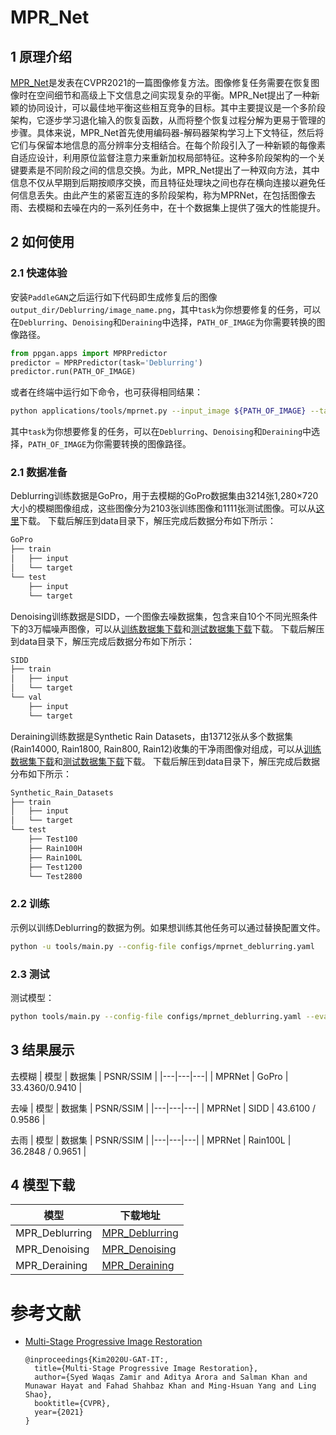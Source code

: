 # MPR_Net

## 1 原理介绍

[MPR_Net](https://arxiv.org/abs/2102.02808)是发表在CVPR2021的一篇图像修复方法。图像修复任务需要在恢复图像时在空间细节和高级上下文信息之间实现复杂的平衡。MPR_Net提出了一种新颖的协同设计，可以最佳地平衡这些相互竞争的目标。其中主要提议是一个多阶段架构，它逐步学习退化输入的恢复函数，从而将整个恢复过程分解为更易于管理的步骤。具体来说，MPR_Net首先使用编码器-解码器架构学习上下文特征，然后将它们与保留本地信息的高分辨率分支相结合。在每个阶段引入了一种新颖的每像素自适应设计，利用原位监督注意力来重新加权局部特征。这种多阶段架构的一个关键要素是不同阶段之间的信息交换。为此，MPR_Net提出了一种双向方法，其中信息不仅从早期到后期按顺序交换，而且特征处理块之间也存在横向连接以避免任何信息丢失。由此产生的紧密互连的多阶段架构，称为MPRNet，在包括图像去雨、去模糊和去噪在内的一系列任务中，在十个数据集上提供了强大的性能提升。

## 2 如何使用

### 2.1 快速体验

安装`PaddleGAN`之后运行如下代码即生成修复后的图像`output_dir/Deblurring/image_name.png`，其中`task`为你想要修复的任务，可以在`Deblurring`、`Denoising`和`Deraining`中选择，`PATH_OF_IMAGE`为你需要转换的图像路径。

```python
from ppgan.apps import MPRPredictor
predictor = MPRPredictor(task='Deblurring')
predictor.run(PATH_OF_IMAGE)
```

或者在终端中运行如下命令，也可获得相同结果：

```sh
python applications/tools/mprnet.py --input_image ${PATH_OF_IMAGE} --task Deblurring
```
其中`task`为你想要修复的任务，可以在`Deblurring`、`Denoising`和`Deraining`中选择，`PATH_OF_IMAGE`为你需要转换的图像路径。

### 2.1 数据准备

Deblurring训练数据是GoPro，用于去模糊的GoPro数据集由3214张1,280×720大小的模糊图像组成，这些图像分为2103张训练图像和1111张测试图像。可以从[这里](https://drive.google.com/file/d/1H0PIXvJH4c40pk7ou6nAwoxuR4Qh_Sa2/view?usp=sharing)下载。
下载后解压到data目录下，解压完成后数据分布如下所示：

```sh
GoPro
├── train
│   ├── input
│   └── target
└── test
    ├── input
    └── target

```

Denoising训练数据是SIDD，一个图像去噪数据集，包含来自10个不同光照条件下的3万幅噪声图像，可以从[训练数据集下载](https://www.eecs.yorku.ca/~kamel/sidd/dataset.php)和[测试数据集下载](https://drive.google.com/drive/folders/1S44fHXaVxAYW3KLNxK41NYCnyX9S79su)下载。
下载后解压到data目录下，解压完成后数据分布如下所示：

```sh
SIDD
├── train
│   ├── input
│   └── target
└── val
    ├── input
    └── target

```

Deraining训练数据是Synthetic Rain Datasets，由13712张从多个数据集(Rain14000, Rain1800, Rain800, Rain12)收集的干净雨图像对组成，可以从[训练数据集下载](https://drive.google.com/drive/folders/1Hnnlc5kI0v9_BtfMytC2LR5VpLAFZtVe)和[测试数据集下载](https://drive.google.com/drive/folders/1PDWggNh8ylevFmrjo-JEvlmqsDlWWvZs)下载。
下载后解压到data目录下，解压完成后数据分布如下所示：

```sh
Synthetic_Rain_Datasets
├── train
│   ├── input
│   └── target
└── test
    ├── Test100
    ├── Rain100H
    ├── Rain100L
    ├── Test1200
    └── Test2800

```

### 2.2 训练
  示例以训练Deblurring的数据为例。如果想训练其他任务可以通过替换配置文件。

  ```sh
  python -u tools/main.py --config-file configs/mprnet_deblurring.yaml
  ```

### 2.3 测试

测试模型：
```sh
python tools/main.py --config-file configs/mprnet_deblurring.yaml --evaluate-only --load ${PATH_OF_WEIGHT}
```

## 3 结果展示

去模糊
| 模型 | 数据集 | PSNR/SSIM |
|---|---|---|
| MPRNet | GoPro | 33.4360/0.9410 |

去噪
| 模型 | 数据集 | PSNR/SSIM |
|---|---|---|
| MPRNet | SIDD |  43.6100 / 0.9586 |

去雨
| 模型 | 数据集 | PSNR/SSIM |
|---|---|---|
| MPRNet | Rain100L | 36.2848 / 0.9651 |


## 4 模型下载

| 模型 | 下载地址 |
|---|---|
| MPR_Deblurring | [MPR_Deblurring](https://paddlegan.bj.bcebos.com/models/MPR_Deblurring.pdparams) |
| MPR_Denoising | [MPR_Denoising](https://paddlegan.bj.bcebos.com/models/MPR_Denoising.pdparams) |
| MPR_Deraining | [MPR_Deraining](https://paddlegan.bj.bcebos.com/models/MPR_Deraining.pdparams) |


# 参考文献

- [Multi-Stage Progressive Image Restoration](https://arxiv.org/abs/2102.02808)

  ```
  @inproceedings{Kim2020U-GAT-IT:,
    title={Multi-Stage Progressive Image Restoration},
    author={Syed Waqas Zamir and Aditya Arora and Salman Khan and Munawar Hayat and Fahad Shahbaz Khan and Ming-Hsuan Yang and Ling Shao},
    booktitle={CVPR},
    year={2021}
  }
  ```
